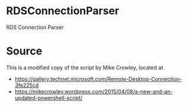 # RDSConnectionParser
RDS Connection Parser

# Source

This is a modified copy of the script by Mike Crowley, located at

  - https://gallery.technet.microsoft.com/Remote-Desktop-Connection-3fe225cd
  - https://mikecrowley.wordpress.com/2015/04/08/a-new-and-an-updated-powershell-script/
  
